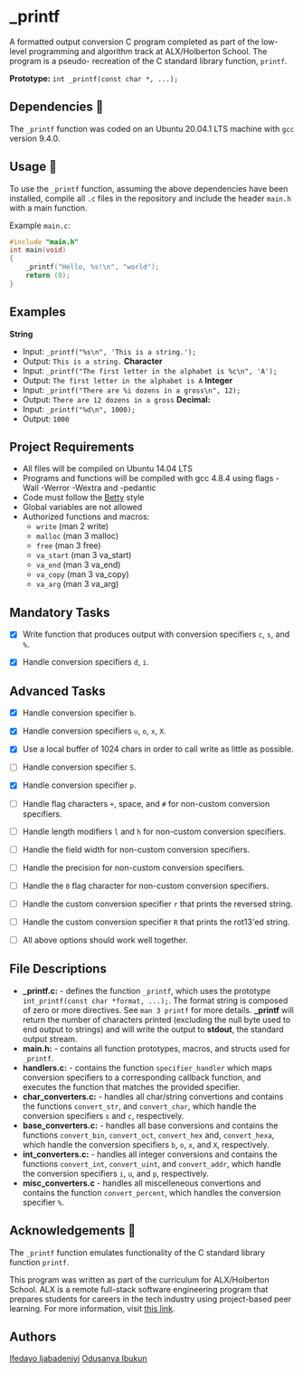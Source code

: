 # _printf

A formatted output conversion C program completed as part of the low-level programming and algorithm track at ALX/Holberton School. The program is a pseudo- recreation of the C standard library function, ```printf```.

**Prototype:** ```int _printf(const char *, ...);```

## Dependencies :couple:

The `_printf` function was coded on an Ubuntu 20.04.1 LTS machine with `gcc` version 9.4.0.

## Usage :running:

To use the `_printf` function, assuming the above dependencies have been installed,
compile all `.c` files in the repository and include the header `main.h` with
a main function.

Example `main.c`:

```c
#include "main.h"
int main(void)
{
    _printf("Hello, %s!\n", "world");
    return (0);
}
```

## Examples

**String**

* Input: ```_printf("%s\n", 'This is a string.');```
* Output: ```This is a string.```
**Character**
* Input: ```_printf("The first letter in the alphabet is %c\n", 'A');```
* Output: ```The first letter in the alphabet is A```
**Integer**
* Input: ```_printf("There are %i dozens in a gross\n", 12);```
* Output: ```There are 12 dozens in a gross```
**Decimal:**
* Input: ```_printf("%d\n", 1000);```
* Output:  ```1000```

## Project Requirements

* All files will be compiled on Ubuntu 14.04 LTS
* Programs and functions will be compiled with gcc 4.8.4 using flags -Wall -Werror -Wextra and -pedantic
* Code must follow the [Betty](https://github.com/holbertonschool/Betty/wiki) style
* Global variables are not allowed
* Authorized functions and macros:
  * ```write``` (man 2 write)
  * ```malloc``` (man 3 malloc)
  * ```free``` (man 3 free)
  * ```va_start``` (man 3 va_start)
  * ```va_end``` (man 3 va_end)
  * ```va_copy``` (man 3 va_copy)
  * ```va_arg``` (man 3 va_arg)

## Mandatory Tasks

* [x] Write function that produces output with conversion specifiers ```c```, ```s```, and ```%```.

* [x] Handle conversion specifiers ```d```, ```i```.

## Advanced Tasks

* [x] Handle conversion specifier ```b```.

* [x] Handle conversion specifiers ```u```, ```o```, ```x```, ```X```.
* [x] Use a local buffer of 1024 chars in order to call write as little as possible.
* [ ] Handle conversion specifier ```S```.
* [x] Handle conversion specifier ```p```.
* [ ] Handle flag characters ```+```, space, and ```#``` for non-custom conversion specifiers.
* [ ] Handle length modifiers ```l``` and ```h``` for non-custom conversion specifiers.
* [ ] Handle the field width for non-custom conversion specifiers.
* [ ] Handle the precision for non-custom conversion specifiers.
* [ ] Handle the ```0``` flag character for non-custom conversion specifiers.
* [ ] Handle the custom conversion specifier ```r``` that prints the reversed string.
* [ ] Handle the custom conversion specifier ```R``` that prints the rot13'ed string.
* [ ] All above options should work well together.

## File Descriptions

* **_printf.c:** - defines the  function ```_printf```, which uses the prototype ```int_printf(const char *format, ...);```. The format string is composed of zero or more directives. See ```man 3 printf``` for more details. **_printf** will return the number of characters printed (excluding the null byte used to end output to strings) and will write the output to **stdout**, the standard output stream.
* **main.h:** - contains all function prototypes, macros, and structs used for ```_printf```.
* **handlers.c:** - contains the function ```specifier_handler``` which maps conversion specifiers to a corresponding callback function, and executes
the function that matches the provided specifier.
* **char_converters.c:** - handles all char/string convertions and contains the functions ```convert_str```, and ```convert_char```, which handle the conversion specifiers ```s``` and ```c```, respectively.
* **base_converters.c:** - handles all base conversions and contains the functions ```convert_bin```, ```convert_oct```, ```convert_hex``` and, ```convert_hexa```, which handle the conversion specifiers ```b```, ```o```, ```x```, and ```X```, respectively.
* **int_converters.c:** - handles all integer conversions and contains the functions ```convert_int```, ```convert_uint```, and ```convert_addr```, which handle the conversion specifiers ```i```, ```u```, and ```p```, respectively.
* **misc_converters.c** - handles all miscelleneous convertions and contains the function ```convert_percent```, which handles the conversion specifier ```%```.

## Acknowledgements :pray:

The `_printf` function emulates functionality of the C standard library
function `printf`.

This program was written as part of the curriculum for ALX/Holberton School.
ALX is a remote full-stack software engineering program
that prepares students for careers in the tech industry using project-based
peer learning. For more information, visit [this link](https://www.alxafrica.com/).

## Authors

[Ifedayo Ijabadeniyi](https://github.com/Adeniyii)
[Odusanya Ibukun](https://github.com/Ibkodus116)

